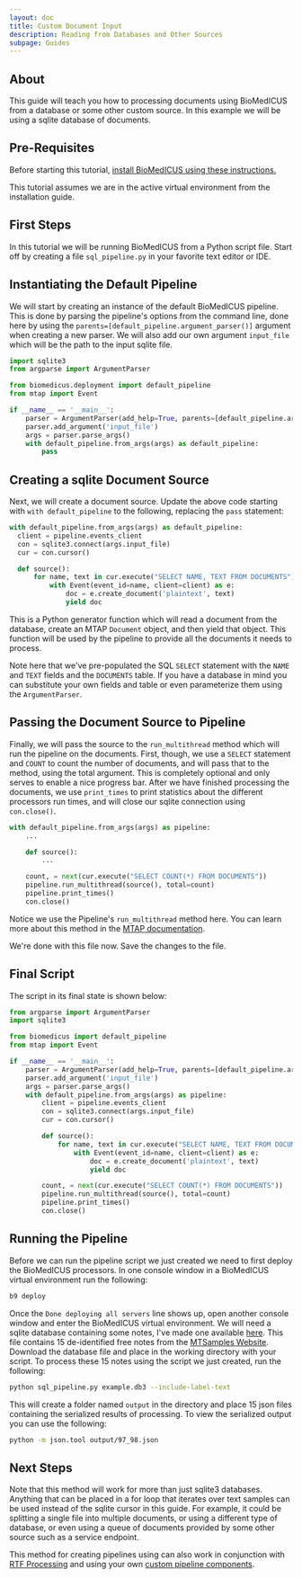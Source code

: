 ```yaml
---
layout: doc
title: Custom Document Input
description: Reading from Databases and Other Sources
subpage: Guides
---
```

## About

This guide will teach you how to processing documents using BioMedICUS from a
database or some other custom source. In this example we will be using a
sqlite database of documents.


## Pre-Requisites

Before starting this tutorial, [install BioMedICUS using these instructions.](../installation)

This tutorial assumes we are in the active virtual environment from the
installation guide.


## First Steps

In this tutorial we will be running BioMedICUS from a Python script file. Start
off by creating a file ``sql_pipeline.py`` in your favorite text editor or IDE.


## Instantiating the Default Pipeline

We will start by creating an instance of the default BioMedICUS pipeline. This
is done by parsing the pipeline's options from the command line, done here by
using the ``parents=[default_pipeline.argument_parser()]`` argument when
creating a new parser. We will also add our own argument ``input_file`` which
will be the path to the input sqlite file.

```python
import sqlite3
from argparse import ArgumentParser

from biomedicus.deployment import default_pipeline
from mtap import Event

if __name__ == '__main__':
    parser = ArgumentParser(add_help=True, parents=[default_pipeline.argument_parser()])
    parser.add_argument('input_file')
    args = parser.parse_args()
    with default_pipeline.from_args(args) as default_pipeline:
        pass
```

## Creating a sqlite Document Source

Next, we will create a document source. Update the above code starting
with ``with default_pipeline`` to the following, replacing the ``pass``
statement:

```python
with default_pipeline.from_args(args) as default_pipeline:
  client = pipeline.events_client
  con = sqlite3.connect(args.input_file)
  cur = con.cursor()

  def source():
      for name, text in cur.execute("SELECT NAME, TEXT FROM DOCUMENTS"):
          with Event(event_id=name, client=client) as e:
              doc = e.create_document('plaintext', text)
              yield doc
```

This is a Python generator function which will read a document from the
database, create an MTAP ``Document`` object, and then yield that object. This
function will be used by the pipeline to provide all the documents it needs to
process.

<div class='alert alert-info' role='alert'>
Note here that we've pre-populated the SQL <code class="highligher-rogue">SELECT</code> statement with the <code class="highligher-rogue">NAME</code> and <code class="highligher-rogue">TEXT</code> fields and the <code class="highligher-rogue">DOCUMENTS</code> table. If you have a database in mind you can substitute your own fields and table or even parameterize them using the <code class="highlighter-rogue">ArgumentParser</code>.
</div>

## Passing the Document Source to Pipeline

Finally, we will pass the source to the ``run_multithread`` method which will
run the pipeline on the documents. First, though, we use a ``SELECT`` statement
and ``COUNT`` to count the number of documents, and will pass that to the
method, using the total argument. This is completely optional and only serves to
enable a nice progress bar. After we have finished processing the documents, we
use ``print_times`` to print statistics about the different processors run
times, and will close our sqlite connection using ``con.close()``.

```python
with default_pipeline.from_args(args) as pipeline:
    ...

    def source():
        ...

    count, = next(cur.execute("SELECT COUNT(*) FROM DOCUMENTS"))
    pipeline.run_multithread(source(), total=count)
    pipeline.print_times()
    con.close()
```

<div class='alert alert-info' role='alert'>
Notice we use the Pipeline's <code class="highligher-rogue">run_multithread</code> method here. You can learn more about this method in the <a href="https://nlpie.github.io/mtap-python-api/mtap.html#mtap.Pipeline.run_multithread" class="alert-link">MTAP documentation</a>.
</div>

We're done with this file now. Save the changes to the file.

## Final Script

The script in its final state is shown below:

```python
from argparse import ArgumentParser
import sqlite3

from biomedicus import default_pipeline
from mtap import Event

if __name__ == '__main__':
    parser = ArgumentParser(add_help=True, parents=[default_pipeline.argument_parser()])
    parser.add_argument('input_file')
    args = parser.parse_args()
    with default_pipeline.from_args(args) as pipeline:
        client = pipeline.events_client
        con = sqlite3.connect(args.input_file)
        cur = con.cursor()

        def source():
            for name, text in cur.execute("SELECT NAME, TEXT FROM DOCUMENTS"):
                with Event(event_id=name, client=client) as e:
                    doc = e.create_document('plaintext', text)
                    yield doc

        count, = next(cur.execute("SELECT COUNT(*) FROM DOCUMENTS"))
        pipeline.run_multithread(source(), total=count)
        pipeline.print_times()
        con.close()
```

## Running the Pipeline

Before we can run the pipeline script we just created we need to first deploy
the BioMedICUS processors. In one console window in a BioMedICUS virtual
environment run the following:

```bash
b9 deploy
```

Once the ``Done deploying all servers`` line shows up, open another console
window and enter the BioMedICUS virtual environment. We will need a sqlite
database containing some notes, I've made one available
[here](/resources/example.db3). This file contains 15 de-identified free notes
from the [MTSamples Website](https://mtsamples.com). Download the database file
and place in the working directory with your script. To process these 15 notes
using the script we just created, run the following:

```bash
python sql_pipeline.py example.db3 --include-label-text
```

This will create a folder named ``output`` in the directory and place 15 json
files containing the serialized results of processing. To view the serialized
output you can use the following:

```bash
python -m json.tool output/97_98.json
```

## Next Steps

Note that this method will work for more than just sqlite3 databases. Anything
that can be placed in a for loop that iterates over text samples can be used
instead of the sqlite cursor in this guide. For example, it could be splitting
a single file into multiple documents, or using a different type of database,
or even using a queue of documents provided by some other source such as a
service endpoint.

This method for creating pipelines using can also work in conjunction with
[RTF Processing](/guides/rtf-processing) and using your own
[custom pipeline components](/guides/dev-tutorial/tutorial-1).
